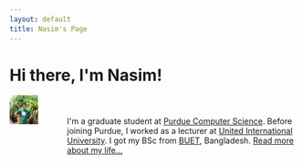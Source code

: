 ```yaml
---
layout: default
title: Nasim's Page
---
```


<div class="blurb">
	<h1>Hi there, I'm Nasim!</h1>
	<div style="width: 100%; display: table;">
		<div style="display: table-row;">
	    		<div style="width: 20%; display: table-cell;">
				<img src="/images/profile.jpg" alt="Nasim's picture" style="width: 50%;"/>
	    		</div>
	    		<div style="display: table-cell;"> 
				I'm a graduate student at <a href="https://www.cs.purdue.edu/">Purdue Computer Science</a>. Before joining Purdue, I worked as a lecturer at <a href="http://www.uiu.ac.bd/">United International University</a>. I got my BSc from <a href="https://www.buet.ac.bd/web/">BUET</a>, Bangladesh. <a href="/about">Read more about my life...</a>
	    		</div>
		</div>
    	</div>
	
	
 
</div>

